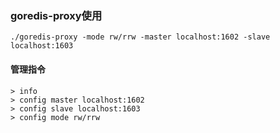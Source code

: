 ### goredis-proxy使用

	./goredis-proxy -mode rw/rrw -master localhost:1602 -slave localhost:1603


#### 管理指令

	> info
	> config master localhost:1602
	> config slave localhost:1603
	> config mode rw/rrw